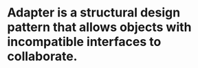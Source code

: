 # Adapter is a structural design pattern that allows objects with incompatible interfaces to collaborate.
